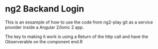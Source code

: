 # ng2 Backand Login

This is an exsample of how to use the code from ng2-play git as a service provider inside a Angular 2/Ionic 2 app.

The key to making it work is using a Return of the http call and have the Observerable on the component end.R
